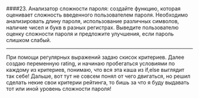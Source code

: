 ####23. Анализатор сложности пароля: создайте функцию, которая оценивает сложность введенного пользователем пароля. Необходимо анализировать длину пароля, использование различных символов, наличие чисел и букв в разных регистрах. Выведите пользователю оценку сложности пароля и предложите улучшения, если пароль слишком слабый.

---

При помощи регулярных выражений задаю скисок критериев.
Далее создаю переменную rating, и начинаю пробегаться условиями по каждому из критериев, понимаю, что вся эта каша из if,else выглядит так себе! Дальше, вот тут не совсем понял от чего двигаться, но решил сделать некие свои критерии рейтинга, то бишь за что я буду выдавать тот или иной уровень сложности пароля!
